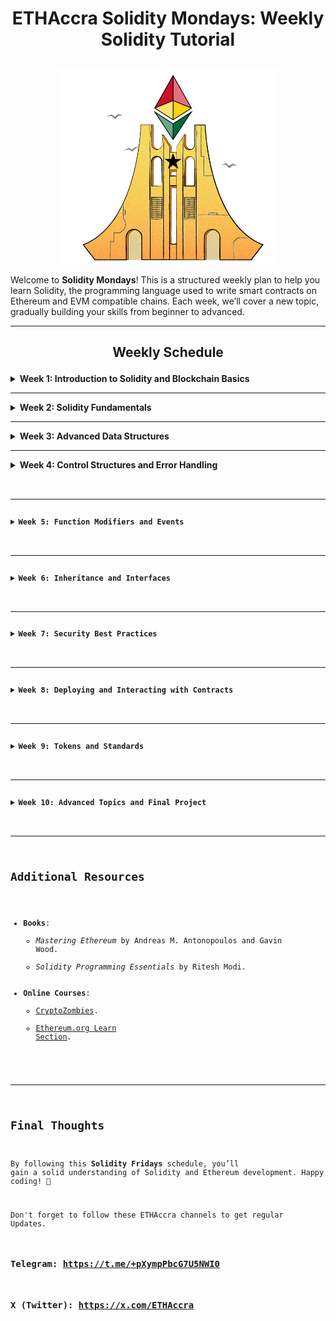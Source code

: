 # <div align="center"><p style="text-align: center;"><strong>ETHAccra Solidity Mondays: Weekly Solidity Tutorial</strong></p></div>

<div align="center" ><img width="350px" src="https://github.com/eben619/Zero-To-Dapp-Workshop/blob/main/ethAccraHero.png"></div>

Welcome to **Solidity Mondays**! This is a structured weekly plan to help you learn Solidity, the programming language used to write smart contracts on Ethereum and EVM compatible chains. Each week, we’ll cover a new topic, gradually building your skills from beginner to advanced.

---

## <div align="center"><p style="text-align: center;"><strong>Weekly Schedule</strong></p></div>

<details>
<summary><strong>Week 1: Introduction to Solidity and Blockchain Basics</strong></summary>

### Topics Covered:
- Evolution of the Web: Web1, Web2, and Web3
- Overview of blockchain and Ethereum.
- Smart contracts: What they are and why they matter.
- Setting up your development environment (Remix IDE, MetaMask, and Node.js).


<h1>📌 Introduction to Blockchain: From Web1 to Solidity on Ethereum</h1>

<h2>🚀 Lesson Overview</h2>
<p>This lesson covers the evolution of the web (Web1, Web2, Web3), blockchain fundamentals, wallets, Ethereum smart contracts, and Solidity programming.</p>

<hr>

<h2>1️⃣ Evolution of the Web: Web1, Web2, and Web3</h2>

<h3>🌐 Web1: The Static Web (1990s - early 2000s)</h3>
<ul>
    <li>Read-only web where users could only consume content.</li>
    <li>Static websites with minimal interaction.</li>
    <li><strong>Examples:</strong> Yahoo, early blogs, and company websites.</li>
</ul>

<h3>🌍 Web2: The Interactive Web (Mid-2000s - Present)</h3>
<ul>
    <li>Read and write capabilities, allowing user-generated content.</li>
    <li>Centralized platforms control data (Facebook, Google, Twitter).</li>
    <li>Monetization through ads and data collection.</li>
    <li><strong>Problems:</strong> Privacy issues, censorship, platform dependence.</li>
</ul>

<h3>🌎 Web3: The Decentralized Web (Emerging Future)</h3>
<ul>
    <li>Built on blockchain and smart contracts.</li>
    <li>Users own their data, assets, and identities.</li>
    <li>Peer-to-peer interactions without intermediaries.</li>
    <li><strong>Examples:</strong> Ethereum-based DApps, DAOs, DeFi, NFTs.</li>
</ul>

<hr>

<h2>2️⃣ What is Blockchain?</h2>

<h3>🔗 Definition</h3>
<p>Blockchain is a decentralized, distributed ledger that records transactions securely and transparently.</p>

<h3>🔑 Key Features</h3>
<ul>
    <li><strong>Decentralization</strong> – No central authority.</li>
    <li><strong>Transparency</strong> – Publicly accessible transactions.</li>
    <li><strong>Security</strong> – Cryptographic encryption ensures integrity.</li>
    <li><strong>Immutability</strong> – Transactions cannot be altered once confirmed.</li>
</ul>

<h3>📌 Types of Blockchains</h3>
<ul>
    <li><strong>Public Blockchains</strong> (Ethereum, Bitcoin) – Open networks, permissionless access.</li>
    <li><strong>Private Blockchains</strong> (Hyperledger) – Restricted access for enterprises.</li>
    <li><strong>Consortium Blockchains</strong> – Controlled by multiple entities.</li>
</ul>

<hr>

<h2>3️⃣ Crypto Wallets</h2>

<h3>🛠 What is a Crypto Wallet?</h3>
<p>A crypto wallet allows users to store, send, and receive digital assets.</p>

<h3>📌 Types of Wallets</h3>
<ul>
    <li><strong>Custodial Wallets</strong> – Centralized control (e.g., Binance, Coinbase).</li>
    <li><strong>Non-Custodial Wallets</strong> – User-controlled keys (e.g., MetaMask, Trust Wallet).</li>
    <li><strong>Hardware Wallets</strong> – Secure offline storage (e.g., Ledger, Trezor).</li>
</ul>

<h3>🔑 Wallet Addresses & Private Keys</h3>
<ul>
    <li><strong>Wallet Address</strong> – Public identifier for receiving funds.</li>
    <li><strong>Private Key</strong> – Secret code controlling wallet access.</li>
</ul>

<hr>

<h2>4️⃣ Introduction to Ethereum</h2>

<h3>🔹 Ethereum Overview</h3>
<ul>
    <li>A decentralized smart contract platform.</li>
    <li>Uses <strong>Ether (ETH)</strong> as the native cryptocurrency.</li>
    <li>Supports <strong>ERC20 (tokens)</strong> and <strong>ERC721 (NFTs)</strong>.</li>
</ul>

<h3>🔹 Ethereum Use Cases</h3>
<ul>
    <li><strong>Decentralized Finance (DeFi)</strong> – Lending, borrowing, staking.</li>
    <li><strong>NFTs</strong> – Digital ownership of assets.</li>
    <li><strong>DAOs</strong> – Community-driven governance.</li>
</ul>

<hr>

<h2>5️⃣ Solidity: Smart Contract Programming</h2>

<h3>📌 What is Solidity?</h3>
<p>A high-level language for writing smart contracts on Ethereum, similar to JavaScript and Python.</p>


<h2>6️⃣ Deploying and Interacting with Smart Contracts</h2>

<h3>🚀 Using Remix IDE</h3>
<ol>
    <li>Open <a href="https://remix.ethereum.org">Remix</a>.</li>
    <li>Create a new Solidity file (<code>.sol</code>).</li>
    <li>Compile and deploy using MetaMask.</li>
</ol>


### Materials:
- **Book**: [*Mastering Ethereum* by Andreas M. Antonopoulos and Gavin Wood (Chapter 1: Introduction to Ethereum).](https://ethereum.org/en/learn/)
- **Online Resources**: [Solidity Documentation](https://soliditylang.org/).   
- **Tools**: Install Remix IDE and MetaMask.

</details>

---

<details>
<summary><strong>Week 2: Solidity Fundamentals</strong></summary><br>

WEEK 2 PRESENTATION

https://docs.google.com/presentation/d/1etS78gVlWwDJBgpt2-aomsntDFG8mUpQ/edit?usp=sharing&ouid=109207709370381780005&rtpof=true&sd=true


REMIX PRESENTATION

https://docs.google.com/presentation/d/1UkdDAZYwNiS0rGIkdulOonFH6FDs4z9smaaj5iDim1s/edit#slide=id.g12e1023695a_0_0

SEPOLIA FAUCET

https://cloud.google.com/application/web3/faucet/ethereum/sepolia



### Topics Covered:
- Basic syntax and structure of a Solidity contract.
- Data types: `uint`, `address`, `bool`, `string`, etc.
- Variables: State variables, local variables, and constants.
- Functions: Visibility (`public`, `private`, `internal`, `external`), and modifiers.

<h1>Solidity Mondays: Solidity Fundamentals</h1>

<h2>1. Basic Structure of a Solidity Contract</h2>
<p>A Solidity smart contract starts with the <code>pragma</code> directive, followed by the contract definition. Solidity contracts contain functions, variables, and logic that define how they interact on the blockchain.</p>
<pre><code>
// SPDX-License-Identifier: MIT
pragma solidity ^0.8.19; // Specifies the Solidity version

contract MyFirstContract {
    // Contract content goes here
}
</code></pre>

<h2>2. Data Types in Solidity</h2>
<h3>Value Types</h3>
<ul>
    <li><strong>Boolean (<code>bool</code>)</strong>: Stores <code>true</code> or <code>false</code>.</li>
    <li><strong>Unsigned Integer (<code>uint</code>)</strong>: Represents non-negative integers.</li>
    <li><strong>Signed Integer (<code>int</code>)</strong>: Stores positive and negative integers.</li>
    <li><strong>Address (<code>address</code>)</strong>: Stores Ethereum addresses.</li>
    <li><strong>Bytes (<code>bytes1</code> to <code>bytes32</code>)</strong>: Used for cryptographic operations.</li>
    <li><strong>String (<code>string</code>)</strong>: Used for storing text.</li>
</ul>

<h2>3. Functions in Solidity</h2>

***Basic Structure Of A function***<br>
<img src="https://github.com/eben619/Celo_Africa_Dao-Ghana_University_Tour/blob/main/function.avif" width="500px"><br>

<p>Functions define the behavior of a smart contract. They can be public, private, view (read-only), or payable (can receive Ether).</p>
<pre><code>
function getName() public pure returns (string memory) {
    return "Solidity Mondays"; // Returns a fixed string
}
</code></pre>

<h2>4. Variables in Solidity</h2>

<h3>State Variables</h3>
<p>State variables are permanently stored on the blockchain. They retain their values even after the contract execution ends.</p>
<pre><code>
contract Example {
    uint256 public storedNumber; // A state variable stored on the blockchain
    function setNumber(uint256 _num) public {
        storedNumber = _num; // Updates the state variable
    }
}
</code></pre>

<h3>Local Variables</h3>
<p>Local variables exist only within a function's execution scope. They do not persist on the blockchain.</p>
<pre><code>
function getNumber() public pure returns (uint256) {
    uint256 localNumber = 10; // Local variable, exists only in this function
    return localNumber;
}
</code></pre>

<h3>Global Variables</h3>
<p>Global variables provide blockchain-related information such as the sender's address, block number, or timestamp.</p>
<pre><code>
uint256 public blockNumber = block.number; // Gets the current block number
address public sender = msg.sender; // Gets the address of the sender
</code></pre>

<h2>5. Control Structures (If-Else, Loops)</h2>

<h3>If-Else Statement</h3>
<p>The if-else statement allows conditional execution of code based on specific conditions.</p>
<pre><code>
function checkEven(uint256 num) public pure returns (string memory) {
    if (num % 2 == 0) {
        return "Even"; // Returns "Even" if the number is divisible by 2
    } else {
        return "Odd"; // Returns "Odd" if the number is not divisible by 2
    }
}
</code></pre>

<h2>6. Mappings and Structs</h2>

<h3>Mappings</h3>
<p>Mappings store key-value pairs, where keys are unique, and values can be of any type.</p>
<pre><code>
mapping(address => uint256) public balances; // Maps addresses to balances

function updateBalance(address _user, uint256 _amount) public {
    balances[_user] = _amount; // Updates the balance for the user
}
</code></pre>

<h3>Structs</h3>
<p>Structs are used to define custom data structures, grouping multiple data fields.</p>
<pre><code>
struct Student {
    string name;
    uint256 age;
}

Student public student; // Declares a student struct variable

function setStudent(string memory _name, uint256 _age) public {
    student = Student(_name, _age); // Assigns values to the student struct
}
</code></pre>

<h2>7. Events and Logging</h2>
<p>Events in Solidity allow logging data on the blockchain. They are mainly used to track actions like transactions or contract updates.</p>
<pre><code>
event UserRegistered(address indexed user, uint256 timestamp); // Declares an event

function registerUser() public {
    emit UserRegistered(msg.sender, block.timestamp); // Emits an event when a user registers
}
</code></pre>

<h2>8. Modifiers</h2>
<p>Modifiers define rules that must be met before executing a function. They help enforce access control and conditions.</p>
<pre><code>
modifier onlyOwner() {
    require(msg.sender == owner, "Not the owner"); // Checks if the caller is the contract owner
    _;
}

function restrictedFunction() public onlyOwner {
    // Function logic that only the owner can execute
}
</code></pre>

<h2>9. Payable Functions (Handling Ether)</h2>
<p>Payable functions allow contracts to receive and send Ether. The <code>msg.value</code> property holds the amount of Ether sent.</p>
<pre><code>
function deposit() public payable {
    require(msg.value > 0, "Must send some Ether"); // Ensures Ether is sent
}

function getBalance() public view returns (uint256) {
    return address(this).balance; // Returns the contract's balance
}
</code></pre>




### Materials:
- **Book**: *Mastering Ethereum* (Chapter 7: Smart Contracts and Solidity).
- **Practice**: Write a simple "Hello World" contract in Remix IDE.

</details>

---

<details>
<summary><strong>Week 3: Advanced Data Structures</strong></summary>


WEEK 3 PRESENTATION

https://docs.google.com/presentation/d/1p6cXHXr3mGk1zcAaTovLzI_t8PEfgo6K/edit?usp=sharing&ouid=109207709370381780005&rtpof=true&sd=true

### Topics Covered:
- Arrays: Fixed-size and dynamic arrays.
- Structs: Custom data types.
- Mappings: Key-value pairs.
- Enums: User-defined types for constants.

<p>In this session, we explore <strong>Arrays, Structs, Mappings, and Enums</strong> in depth, which are essential for smart contract development.</p>

<ul>
    <li>✅ <strong>Arrays</strong>: Storing multiple values.</li>
    <li>✅ <strong>Structs</strong>: Grouping multiple pieces of data.</li>
    <li>✅ <strong>Mappings</strong>: Storing key-value pairs.</li>
    <li>✅ <strong>Enums</strong>: Defining fixed choices.</li>
</ul>

<h2>1️⃣ Arrays: Storing Multiple Values</h2>
<p>An array is a list that holds multiple values of the same type.</p>

<h5>📌 Two Types of Arrays</h5>
<ul>
    <li>🔹 <strong>Fixed-size array</strong> – has a set number of items.</li>
    <li>🔹 <strong>Dynamic array</strong> – can grow or shrink.</li>
</ul>

<h5>Example 1: Fixed-size Array</h5>
<pre><code>
// A fixed-size array that holds 3 numbers
uint[3] numbers = [10, 20, 30];
</code></pre>

<h5>Example 2: Dynamic Array</h5>
<pre><code>
uint[] numbers; // Can grow or shrink

function addNumber(uint _num) public {
    numbers.push(_num); // Adds a number to the array
}

function removeLast() public {
    numbers.pop(); // Removes the last number
}
</code></pre>

<h5>Looping through an Array</h5>
<pre><code>
function getAllNumbers() public view returns (uint[] memory) {
    return numbers;
}
</code></pre>

<h2>2️⃣ Structs: Grouping Multiple Pieces of Data</h2>
<p>A struct allows you to combine multiple data types into a single entity.</p>

<h3>Example: Defining a Struct</h3>
<pre><code>
struct Student {
    string name;
    uint age;
    bool enrolled;
}
</code></pre>

<h5>Example: Using a Struct</h5>
<pre><code>
Student public student;

function setStudent(string memory _name, uint _age, bool _enrolled) public {
    student = Student(_name, _age, _enrolled);
}
</code></pre>

<h5>Structs Inside Arrays</h5>
<pre><code>
Student[] public students;

function addStudent(string memory _name, uint _age, bool _enrolled) public {
    students.push(Student(_name, _age, _enrolled));
}
</code></pre>

<h2>3️⃣ Mappings: Storing Key-Value Pairs</h2>
<p>A mapping is a key-value store, like a dictionary.</p>

<h5>Example: Storing Account Balances</h5>
<pre><code>
mapping(address => uint) public balances;

function deposit(uint _amount) public {
    balances[msg.sender] += _amount;
}

function checkBalance() public view returns (uint) {
    return balances[msg.sender];
}
</code></pre>

<p>✅ <strong>Key</strong>: <code>msg.sender</code> (user’s wallet address) <br>
✅ <strong>Value</strong>: The amount of tokens the user has</p>

<h5>Nested Mappings</h5>
<p>You can have mappings inside mappings! For example, each user can have multiple token balances.</p>

<pre><code>
mapping(address => mapping(string => uint)) public tokenBalances;

function setTokenBalance(string memory _token, uint _amount) public {
    tokenBalances[msg.sender][_token] = _amount;
}

function getTokenBalance(string memory _token) public view returns (uint) {
    return tokenBalances[msg.sender][_token];
}
</code></pre>

<h2>4️⃣ Enums: Creating Custom Options</h2>
<p>An enum (short for “enumeration”) is used when you have a fixed set of choices.</p>

<h5>Example: Order Status</h5>
<pre><code>
enum OrderStatus { Pending, Shipped, Delivered }
OrderStatus public status;
</code></pre>

<h5>Updating the Enum</h5>
<pre><code>
function setStatus(uint _status) public {
    status = OrderStatus(_status); // 0 = Pending, 1 = Shipped, 2 = Delivered
}
</code></pre>

<h5>Checking the Status</h5>
<pre><code>
function isDelivered() public view returns (bool) {
    return status == OrderStatus.Delivered;
}
</code></pre>

<h2> Online Shop Smart Contract</h2>
<p>This smart contract simulates an online store using all the data structures.</p>

<pre><code>
    
//SPDX-License-Identifier: MIT
pragma solidity ^0.8.0;

contract OnlineShop {
    enum OrderStatus { Pending, Shipped, Delivered }

    struct Product {
        string name;
        uint price;
    }

    struct Order {
        address buyer;
        uint productId;
        OrderStatus status;
    }

    Product[] public products;
    mapping(uint => Order) public orders;
    uint public orderCount;

    function addProduct(string memory _name, uint _price) public {
        products.push(Product(_name, _price));
    }

    function placeOrder(uint _productId) public {
        require(_productId < products.length, "Invalid product ID");
        orders[orderCount] = Order(msg.sender, _productId, OrderStatus.Pending);
        orderCount++;
    }

    function updateOrderStatus(uint _orderId, OrderStatus _status) public {
        require(_orderId < orderCount, "Invalid order ID");
        orders[_orderId].status = _status;
    }

    function getOrder(uint _orderId) public view returns (address, string memory, uint, OrderStatus) {
        require(_orderId < orderCount, "Invalid order ID");
        Order storage order = orders[_orderId];
        Product storage product = products[order.productId];
        return (order.buyer, product.name, product.price, order.status);
    }
}
</code></pre>

<h4>🔹 Summary</h4>
<ul>
    <li>✅ <strong>Arrays</strong> – Store multiple values in a list.</li>
    <li>✅ <strong>Structs</strong> – Group different types of data together.</li>
    <li>✅ <strong>Mappings</strong> – Store key-value pairs for quick lookups.</li>
    <li>✅ <strong>Enums</strong> – Define fixed choices for specific conditions.</li>
</ul>

<h2>Compile Solidity Code Using Hardhat</h2>

<h2>1. Install Hardhat</h2>
<p>Run the following command in your project directory:</p>
<pre><code>npm install --save-dev hardhat</code></pre>

<h2>2. Create a Hardhat Project</h2>
<p>If you haven't initialized Hardhat, run:</p>
<pre><code>npx hardhat</code></pre>
<p>Select <strong>"Create a basic sample project"</strong> and follow the prompts.</p>

<h2>3. Check Hardhat Configuration</h2>
<p>Ensure your <code>hardhat.config.js</code> or <code>hardhat.config.ts</code> file has the correct Solidity compiler version:</p>
<pre><code>module.exports = {
  solidity: "0.8.20",
};</code></pre>

<h2>4. Compile Your Solidity Code</h2>
<p>Run:</p>
<pre><code>npx hardhat compile</code></pre>
<p>This will compile all Solidity files in the <code>contracts/</code> directory and store the artifacts in <code>artifacts/</code> and <code>cache/</code>.</p>

<h2>5. (Optional) Fix Errors and Warnings</h2>
<p>If you encounter errors, review them in the terminal and adjust your Solidity code or compiler version accordingly.</p>

<h2>6. Verify Compilation Output</h2>
<p>Check the <code>artifacts/contracts/</code> directory to ensure the <code>.json</code> files (ABI & Bytecode) are generated.</p>

<p>Now your Solidity code is compiled successfully using Hardhat! 🚀</p>


<h4>🎯 Practice Task</h4>
<p>Try adding a feature where users can leave reviews for products.</p>

### Materials:
- **Book**: *Mastering Ethereum* (Chapter 7: Smart Contracts and Solidity).

</details>

---

<details>
<summary><strong>Week 4: Control Structures and Error Handling</strong></summary>

### Topics Covered:
- Conditional statements: `if`, `else`, `else if`.
- Loops: `for`, `while`.
- Error handling: `require`, `assert`, `revert`.

<h2>🧠 Week 4: Control Structures & Error Handling in Solidity</h2>

<p><strong>Welcome to Week 4 of Solidity Mondays!</strong> This session focuses on control flow and defensive programming in Solidity. We'll explore conditional logic, loops, and error handling with examples from our <strong>OnlineShop</strong> smart contract.</p>

<hr/>

<h2>✅ 1. Conditional Statements</h2>
<p>Solidity allows <code>if</code>, <code>else if</code>, and <code>else</code> to control decision-making in your contracts.</p>

<h3>🔹 Marketplace Example: Buyer Tiers Based on Spending</h3>

<pre><code>function getBuyerTier(uint totalSpent) public pure returns (string memory) {
    if (totalSpent >= 1000 ether) {
        return "Platinum";
    } else if (totalSpent >= 500 ether) {
        return "Gold";
    } else {
        return "Regular";
    }
}</code></pre>

<p>This helps the contract give loyalty rewards based on how much a user has spent.</p>

<hr/>

<h2>🔁 2. Loops</h2>
<p>Loops are useful for iterating through arrays or performing repeated actions. Use them carefully to avoid high gas consumption!</p>

<h3>🔹 for Loop: Total Product Price</h3>

<pre><code>function totalProductPrice() public view returns (uint total) {
    for (uint i = 0; i &lt; products.length; i++) {
        total += products[i].price;
    }
}</code></pre>

<h3>🔹 while Loop: Count Pending Orders</h3>

<pre><code>function countPendingOrders() public view returns (uint count) {
    uint i = 0;
    while (i &lt; orderCount) {
        if (orders[i].status == OrderStatus.Pending) {
            count++;
        }
        i++;
    }
}</code></pre>

<p><strong>⚠️ Warning:</strong> Avoid using unbounded loops in functions that will be called in transactions — they can run out of gas!</p>

<hr/>

<h2>⛔ 3. Error Handling</h2>
<p>Solidity offers three main tools for handling errors: <code>require</code>, <code>assert</code>, and <code>revert</code>.</p>

<h3>🔹 require(): Check External Conditions</h3>

<pre><code>function placeOrder(uint _productId) public {
    require(_productId &lt; products.length, "Invalid product ID");
    orders[orderCount] = Order(msg.sender, _productId, OrderStatus.Pending);
    orderCount++;
}</code></pre>

<h3>🔹 assert(): Check Invariant/Internal Logic</h3>

<pre><code>function checkOrderExists(uint _orderId) public view {
    assert(_orderId &lt;= orderCount); // Should always be true if order creation works
}</code></pre>

<h3>🔹 revert(): Custom Error Trigger</h3>

<pre><code>function cancelOrder(uint _orderId) public {
    if (_orderId &gt;= orderCount) {
        revert("Order does not exist");
    }
    delete orders[_orderId];
}</code></pre>

<p>Use these tools to stop transactions when conditions aren't met — saving gas and preventing bugs!</p>

<hr/>

<h2>📘 Summary Table</h2>
<table>
    <thead>
        <tr>
            <th>Keyword</th>
            <th>Use Case</th>
            <th>Reverts?</th>
            <th>Custom Message?</th>
        </tr>
    </thead>
    <tbody>
        <tr>
            <td><code>require()</code></td>
            <td>Input validation, permissions</td>
            <td>✅</td>
            <td>✅</td>
        </tr>
        <tr>
            <td><code>assert()</code></td>
            <td>Invariants, internal logic checks</td>
            <td>✅</td>
            <td>❌</td>
        </tr>
        <tr>
            <td><code>revert()</code></td>
            <td>Manual error handling</td>
            <td>✅</td>
            <td>✅</td>
        </tr>
    </tbody>
</table>

<hr/>

<h2>💻 Practice Contract: Online Marketplace with Control Structures</h2>
<pre><code>pragma solidity ^0.8.0;

contract OnlineShop {
    enum OrderStatus { Pending, Shipped, Delivered }

    struct Product {
        string name;
        uint price;
    }

    struct Order {
        address buyer;
        uint productId;
        OrderStatus status;
    }

    Product[] public products;
    mapping(uint => Order) public orders;
    uint public orderCount;

    function addProduct(string memory _name, uint _price) public {
        products.push(Product(_name, _price));
    }

    function placeOrder(uint _productId) public {
        require(_productId &lt; products.length, "Invalid product ID");
        orders[orderCount] = Order(msg.sender, _productId, OrderStatus.Pending);
        orderCount++;
    }

    function updateOrderStatus(uint _orderId, OrderStatus _status) public {
        require(_orderId &lt; orderCount, "Invalid order ID");
        orders[_orderId].status = _status;
    }

    function getOrder(uint _orderId) public view returns (address, string memory, uint, OrderStatus) {
        require(_orderId &lt; orderCount, "Invalid order ID");
        Order storage order = orders[_orderId];
        Product storage product = products[order.productId];
        return (order.buyer, product.name, product.price, order.status);
    }

    function totalProductPrice() public view returns (uint total) {
        for (uint i = 0; i &lt; products.length; i++) {
            total += products[i].price;
        }
    }

    function countPendingOrders() public view returns (uint count) {
        uint i = 0;
        while (i &lt; orderCount) {
            if (orders[i].status == OrderStatus.Pending) {
                count++;
            }
            i++;
        }
    }

    function cancelOrder(uint _orderId) public {
        if (_orderId &gt;= orderCount) {
            revert


### Materials:
- **Online Resources**: [Solidity by Example](https://solidity-by-example.org/).
- **Practice**: Write a contract that implements a basic voting system with error handling.

</details>

---

<details>

<summary><strong>Week 5: Function Modifiers and Events</strong></summary>

### Topics Covered:
- Function modifiers: `view`, `pure`, `payable`.
- Custom modifiers.
- Events: Logging and listening to events.

### Materials:
- **Book**: *Mastering Ethereum* (Chapter 7: Smart Contracts and Solidity).
- **Practice**: Add events to your voting contract to log votes.

</details>

---

<details>
<summary><strong>Week 6: Inheritance and Interfaces</strong></summary>

### Topics Covered:
- Inheritance: `is` keyword, parent and child contracts.
- Abstract contracts.
- Interfaces: Defining and implementing interfaces.

### Materials:
- **Online Resources**: [Solidity Documentation](https://soliditylang.org/).
- **Practice**: Create a parent contract with shared functionality and a child contract that inherits from it.

</details>

---

<details>
<summary><strong>Week 7: Security Best Practices</strong></summary>

### Topics Covered:
- Common vulnerabilities: Reentrancy, integer overflow, and more.
- Security tools: Slither, MythX.
- Writing secure code.

### Materials:
- **Book**: *Mastering Ethereum* (Chapter 9: Smart Contract Security).
- **Online Resources**: [Consensys Smart Contract Best Practices](https://consensys.github.io/smart-contract-best-practices/).
- **Practice**: Audit a simple contract for vulnerabilities.

</details>

---

<details>
<summary><strong>Week 8: Deploying and Interacting with Contracts</strong></summary>

### Topics Covered:
- Deploying contracts to testnets (Ropsten, Rinkeby, etc.).
- Interacting with contracts using Web3.js or Ethers.js.
- Gas optimization techniques.

### Materials:
- **Book**: *Mastering Ethereum* (Chapter 10: Tokens).
- **Tools**: Infura, Alchemy, or Hardhat for deployment.
- **Practice**: Deploy your voting contract to a testnet and interact with it using a simple frontend.

</details>

---

<details>
<summary><strong>Week 9: Tokens and Standards</strong></summary>

### Topics Covered:
- ERC-20: Fungible tokens.
- ERC-721: Non-fungible tokens (NFTs).
- ERC-1155: Multi-token standard.

### Materials:
- **Book**: *Mastering Ethereum* (Chapter 10: Tokens).
- **Practice**: Create and deploy your own ERC-20 token.

</details>

---

<details>
<summary><strong>Week 10: Advanced Topics and Final Project</strong></summary>

### Topics Covered:
- Upgradeable contracts using proxies.
- Layer 2 solutions: Optimism, Arbitrum.
- Decentralized Autonomous Organizations (DAOs).

### Materials:
- **Book**: *Mastering Ethereum* (Chapter 11: Oracles and Chapter 12: Decentralized Applications).
- **Final Project**: Build and deploy a decentralized application (dApp) that incorporates everything you’ve learned.

</details>

---

## Additional Resources
- **Books**:
  - *Mastering Ethereum* by Andreas M. Antonopoulos and Gavin Wood.
  - *Solidity Programming Essentials* by Ritesh Modi.
- **Online Courses**:
  - [CryptoZombies](https://cryptozombies.io/).
  - [Ethereum.org Learn Section](https://ethereum.org/en/learn/).

---

## Final Thoughts
By following this **Solidity Fridays** schedule, you’ll gain a solid understanding of Solidity and Ethereum development. Happy coding! 🚀

Don't forget to follow these ETHAccra channels to get regular Updates.

### Telegram: https://t.me/+pXympPbcG7U5NWI0

### X (Twitter): https://x.com/ETHAccra
